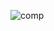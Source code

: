![comp](https://user-images.githubusercontent.com/54852796/127167506-bc232860-6133-4f21-83dd-cbec1d3320ff.png)
